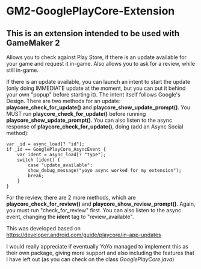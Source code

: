 # GM2-GooglePlayCore-Extension

## This is an extension intended to be used with GameMaker 2

Allows you to check against Play Store, if there is an update available for your game and request it in-game.
Also allows you to ask for a review, while still in-game.

If there is an update available, you can launch an intent to start the update (only doing IMMEDIATE update at the moment, but you can put it behind your own "popup" before starting it). The intent itself follows Google's Design.
There are two methods for an update: **playcore_check_for_update()** and **playcore_show_update_prompt()**.
You MUST run **playcore_check_for_update()** before running **playcore_show_update_prompt()**.
You can also listen to the async response of **playcore_check_for_update()**, doing (add an Async Social method):

    var _id = async_load[? "id"];
    if _id == GooglePlayCore_AsyncEvent {
        var ident = async_load[? "type"];
        switch (ident) {
            case "update_available":
            show_debug_message("yoyo async worked for my extension");
            break;
        }
    }

For the review, there are 2 more methods, which are **playcore_check_for_review()** and **playcore_show_review_prompt()**. Again, you must run "check_for_review" first. You can also listen to the async event, changing the **ident** tag to "review_available".

This was developed based on https://developer.android.com/guide/playcore/in-app-updates

I would really appreciate if eventually YoYo managed to implement this as their own package, giving more support and also including the features that I have left out (as you can check on the class *GooglePlayCore.java*)
